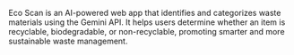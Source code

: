 Eco Scan is an AI-powered web app that identifies and categorizes waste materials using the Gemini API. It helps users determine whether an item is recyclable, biodegradable, or non-recyclable, promoting smarter and more sustainable waste management.